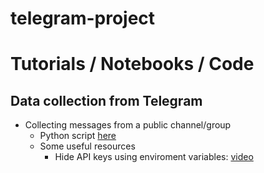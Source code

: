 # telegram-project

# Tutorials / Notebooks / Code

## Data collection from Telegram 

* Collecting messages from a public channel/group
   * Python script [here](https://github.com/IshitaGopal/TelegramProject/blob/code_for_data_collection/code/collect_all_messages.py) 
   * Some useful resources
      * Hide API keys using enviroment variables: [video](https://www.youtube.com/watch?v=YdgIWTYQ69A)